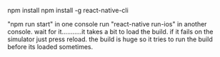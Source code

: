 npm install
npm install -g react-native-cli

"npm run start" in one console
run "react-native run-ios" in another console.
wait for it...........it takes a bit to load the build.
if it fails on the simulator just press reload.  the build is huge so it tries
to run the build before its loaded sometimes.
